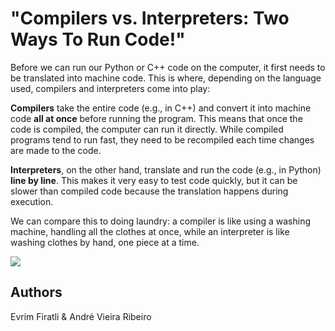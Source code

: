 <!-- BEGIN TITLE -->
# "Compilers vs. Interpreters: Two Ways To Run Code!"
<!-- END TITLE -->

<!-- BEGIN BODY -->
Before we can run our Python or C++ code on the computer, it first needs to be translated into machine code. This is where, depending on the language used, compilers and interpreters come into play:

**Compilers** take the entire code (e.g., in C++) and convert it into machine code **all at once** before running the program. This means that once the code is compiled, the computer can run it directly. While compiled programs tend to run fast, they need to be recompiled each time changes are made to the code.

**Interpreters**, on the other hand, translate and run the code (e.g., in Python) **line by line**. This makes it very easy to test code quickly, but it can be slower than compiled code because the translation happens during execution.

We can compare this to doing laundry: a compiler is like using a washing machine, handling all the clothes at once, while an interpreter is like washing clothes by hand, one piece at a time.
<!-- END BODY -->


<img src="../article-drafts-20240926/figures/">


## Authors
<!-- BEGIN AUTHOR -->
Evrim Firatli & André Vieira Ribeiro
<!-- END AUTHOR -->
